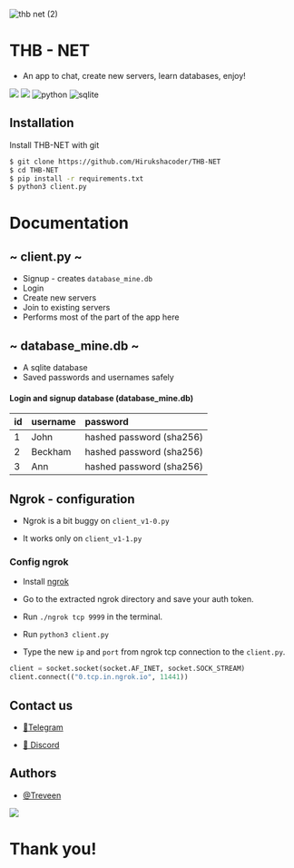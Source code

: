 
![thb net (2)](https://user-images.githubusercontent.com/97717488/211159703-1b64d0fd-3449-4def-afbe-f820eb31b25d.png)

# THB - NET

* An app to chat, create new servers, learn databases, enjoy!

![](https://img.shields.io/badge/TryHackMe-THB-212C42?style=for_the_badge&logo=thb)
![](https://img.shields.io/pypi/l/hashlib?color=yellow&logo=python)
![python](https://img.shields.io/badge/Python-v3.10-3776AB?style=for_the_badge&logo=Python)
![sqlite](https://img.shields.io/badge/Sqlite-v3-003B57?style=for_the_badge&logo=Sqlite)


## Installation

Install THB-NET with git

```bash
$ git clone https://github.com/Hirukshacoder/THB-NET
$ cd THB-NET
$ pip install -r requirements.txt
$ python3 client.py
```
# Documentation

## ~ client.py ~

* Signup - creates `database_mine.db`
* Login
* Create new servers
* Join to existing servers
* Performs most of the part of the app here 

## ~ database_mine.db ~

* A sqlite database 
* Saved passwords and usernames safely

#### Login and signup database (database_mine.db)


| id        | username | password                |
| :-------- | :------- | :-----------------------|
| 1         | John     | hashed password (sha256)|
| 2         | Beckham  | hashed password (sha256)|
| 3         | Ann      | hashed password (sha256)|

## Ngrok - configuration

* Ngrok is a bit buggy on `client_v1-0.py`

* It works only on `client_v1-1.py`

### Config ngrok

* Install [ngrok](https://ngrok.com/)

* Go to the extracted ngrok directory and save your auth token.

* Run `./ngrok tcp 9999` in the terminal.

* Run `python3 client.py`

* Type the new `ip` and `port` from ngrok tcp connection to the `client.py`.

```python
client = socket.socket(socket.AF_INET, socket.SOCK_STREAM)
client.connect(("0.tcp.in.ngrok.io", 11441))
```


## Contact us

- [📱Telegram](https://t.me/+wrtEUZA9_j8yMjM9)

- [💽 Discord](https://discord.gg/H6P5VEn2)

## Authors

- [@Treveen](https://github.com/Hirukshacoder)

<a href="https://www.buymeacoffee.com/thborg"><img src="https://img.buymeacoffee.com/button-api/?text=Buy me a coffee&emoji=&slug=thborg&button_colour=FFDD00&font_colour=000000&font_family=Cookie&outline_colour=000000&coffee_colour=ffffff" /></a>

# Thank you!
